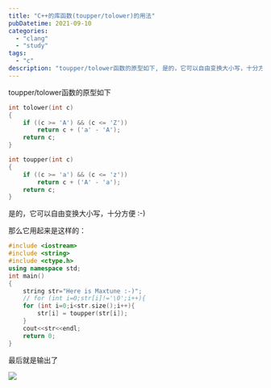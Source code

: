 ```yaml
---
title: "C++的库函数(toupper/tolower)的用法"
pubDatetime: 2021-09-10
categories:
  - "clang"
  - "study"
tags:
  - "c"
description: "toupper/tolower函数的原型如下, 是的，它可以自由变换大小写，十分方便 :-) ,那么它用起来是这样的"
---
```


toupper/tolower函数的原型如下

```cpp
int tolower(int c)
{
	if ((c >= 'A') && (c <= 'Z'))
		return c + ('a' - 'A');
	return c;
}

int toupper(int c)
{
	if ((c >= 'a') && (c <= 'z'))
		return c + ('A' - 'a');
	return c;
}
```

是的，它可以自由变换大小写，十分方便 :-)

那么它用起来是这样的：

```cpp
#include <iostream>
#include <string>
#include <ctype.h>
using namespace std;
int main()
{
    string str="Here is Maxtune :-)";
    // for (int i=0;str[i]!='\0';i++){
    for (int i=0;i<str.size();i++){
        str[i] = toupper(str[i]);
    }
    cout<<str<<endl;
    return 0;
}
```

最后就是输出了

[![](@assets/images/1631289919-image.png)](https://mxte.cc/?attachment_id=132)

